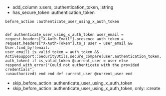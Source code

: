 - add_column :users, :authentication_token, :string
- has_secure_token :authentication_token

```
before_action :authenticate_user_using_x_auth_token


def authenticate_user_using_x_auth_token user_email =
request.headers["X-Auth-Email"].presence auth_token =
request.headers["X-Auth-Token"].to_s user = user_email && User.find_by!(email:
user_email) is_valid_token = auth_token &&
ActiveSupport::SecurityUtils.secure_compare(user.authentication_token,
auth_token) if is_valid_token @current_user = user else
respond_with_error("Could not authenticate with the provided credentials",
:unauthorized) end end def current_user @current_user end

```

- skip_before_action :authenticate_user_using_x_auth_token
- skip_before_action :authenticate_user_using_x_auth_token, only: :create
